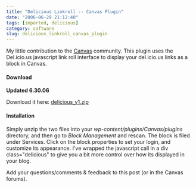 ```yaml
---
title: "Delicious Linkroll -- Canvas Plugin"
date: "2006-06-29 21:12:40"
tags: [imported, delicious]
category: software
slug: delicious_linkroll_canvas_plugin
---
```


My little contribution to the <a title="Canvas for Wordpress" href="http://www.freshpursuits.com/canvas/">Canvas</a> community. This plugin uses the Del.icio.us javascript link roll interface to display your del.icio.us links as a block in Canvas.

<h4>Download</h4>

<strong>Updated 6.30.06</strong>

Download it here: <a title="Delicious v1" href="http://blog.mcstudios.net/delicious_v1.zip">delicious_v1.zip</a>

<h4>Installation</h4>

Simply unzip the two files into your <em>wp-content/plugins/Canvas/plugins</em> directory, and then go to <em>Block Management </em>and rescan. The block is filed under Services. Click on the block properties to set your login, and customize its appearance. I've wrapped the javascript call in a div class="delicious" to give you a bit more control over how its displayed in your blog.

Add your questions/comments & feedback to this post (or in the Canvas forums).
